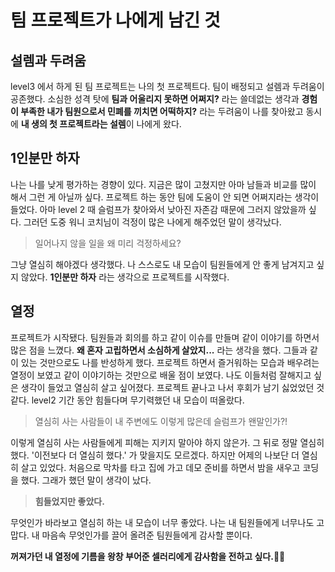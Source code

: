 # 팀 프로젝트가 나에게 남긴 것

## 설렘과 두려움
level3 에서 하게 된 팀 프로젝트는 나의 첫 프로젝트다. 팀이 배정되고 설렘과 두려움이 공존했다.
소심한 성격 탓에 **팀과 어울리지 못하면 어쩌지?** 라는 쓸데없는 생각과 **경험이 부족한 내가
팀원으로서 민폐를 끼치면 어떡하지?** 라는 두려움이 나를 찾아왔고 동시에 **내 생의 첫 프로젝트라는 설렘**이 나에게 왔다.

## 1인분만 하자
나는 나를 낮게 평가하는 경향이 있다. 지금은 많이 고쳤지만 아마 남들과 비교를 많이 해서 그런 게 아닐까 싶다.
프로젝트 하는 동안 팀에 도움이 안 되면 어쩌지라는 생각이 들었다. 아마 level 2 때 슬럼프가 찾아와서 낮아진 자존감 때문에 그러지 않았을까 싶다.
그러던 도중 워니 코치님이 걱정이 많은 나에게 해주었던 말이 생각났다.
> 일어나지 않을 일을 왜 미리 걱정하세요?

그냥 열심히 해야겠다 생각했다. 나 스스로도 내 모습이 팀원들에게 안 좋게 남겨지고 싶지 않았다.
**1인분만 하자** 라는 생각으로 프로젝트를 시작했다.

## 열정
프로젝트가 시작됐다. 팀원들과 회의를 하고 같이 이슈를 만들며 같이 이야기를 하면서 많은 점을 느꼈다.
**왜 혼자 고립하면서 소심하게 살았지...** 라는 생각을 했다.
그들과 같이 있는 것만으로도 나를 반성하게 했다.
프로젝트 하면서 즐거워하는 모습과 배우려는 열정이 보였고 같이 이야기하는 것만으로 배울 점이 보였다.
나도 이들처럼 잘해지고 싶은 생각이 들었고 열심히 살고 싶어졌다. 프로젝트 끝나고 나서 후회가 남기 싫었었던 것 같다.
level2 기간 동안 힘들다며 무기력했던 내 모습이 떠올랐다.
 
> 열심히 사는 사람들이 내 주변에도 이렇게 많은데 슬럼프가 왠말인가?!

이렇게 열심히 사는 사람들에게 피해는 지키지 말아야 하지 않은가. 그 뒤로 정말 열심히 했다.
'이전보다 더 열심히 했다.' 가 맞을지도 모르겠다. 하지만 어제의 나보단 더 열심히 살고 있었다.
처음으로 막차를 타고 집에 가고 데모 준비를 하면서 밤을 새우고 코딩을 했다.
그래가 했던 말이 생각이 났다.
> **힘들었지만 좋았다.** 

무엇인가 바라보고 열심히 하는 내 모습이 너무 좋았다.
나는 내 팀원들에게 너무나도 고맙다. 내 마음속 무엇인가를 끌어 올려준 팀원들에게 감사할 뿐이다.

**꺼져가던 내 열정에 기름을 왕창 부어준 셀러리에게 감사함을 전하고 싶다.🙋🏽** 

